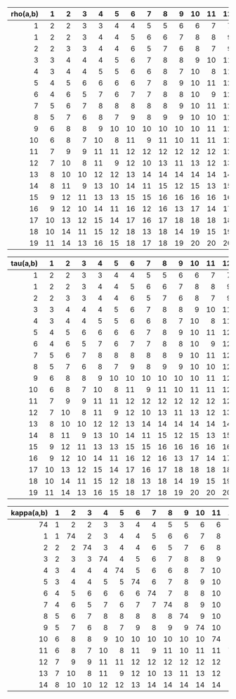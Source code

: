 |   rho(a,b) |   1 |   2 |   3 |   4 |   5 |   6 |   7 |   8 |   9 |   10 |   11 |   12 |   13 |   14 |   15 |   16 |   17 |   18 |   19 |
|-----------:|----:|----:|----:|----:|----:|----:|----:|----:|----:|-----:|-----:|-----:|-----:|-----:|-----:|-----:|-----:|-----:|-----:|
|          1 |   2 |   2 |   3 |   3 |   4 |   4 |   5 |   5 |   6 |    6 |    7 |    7 |    8 |    8 |    9 |    9 |   10 |   10 |   11 |
|          1 |   2 |   2 |   3 |   4 |   4 |   5 |   6 |   6 |   7 |    8 |    8 |    9 |   10 |   10 |   11 |   12 |   12 |   13 |   14 |
|          2 |   2 |   3 |   3 |   4 |   4 |   6 |   5 |   7 |   6 |    8 |    7 |    9 |    8 |   10 |    9 |   11 |   10 |   12 |   11 |
|          3 |   3 |   4 |   4 |   4 |   5 |   6 |   7 |   8 |   8 |    9 |   10 |   11 |   11 |   12 |   13 |   13 |   14 |   15 |   15 |
|          4 |   3 |   4 |   4 |   5 |   5 |   6 |   6 |   8 |   7 |   10 |    8 |   11 |    9 |   12 |   10 |   13 |   11 |   14 |   12 |
|          5 |   4 |   5 |   6 |   6 |   6 |   6 |   7 |   8 |   9 |   10 |   11 |   12 |   12 |   13 |   14 |   15 |   16 |   17 |   18 |
|          6 |   4 |   6 |   5 |   7 |   6 |   7 |   7 |   8 |   8 |   10 |    9 |   12 |   10 |   14 |   11 |   15 |   12 |   16 |   13 |
|          7 |   5 |   6 |   7 |   8 |   8 |   8 |   8 |   8 |   9 |   10 |   11 |   12 |   13 |   14 |   15 |   16 |   16 |   17 |   18 |
|          8 |   5 |   7 |   6 |   8 |   7 |   9 |   8 |   9 |   9 |   10 |   10 |   12 |   11 |   14 |   12 |   16 |   13 |   18 |   14 |
|          9 |   6 |   8 |   8 |   9 |  10 |  10 |  10 |  10 |  10 |   10 |   11 |   12 |   13 |   14 |   15 |   16 |   17 |   18 |   19 |
|         10 |   6 |   8 |   7 |  10 |   8 |  11 |   9 |  11 |  10 |   11 |   11 |   12 |   12 |   14 |   13 |   16 |   14 |   18 |   15 |
|         11 |   7 |   9 |   9 |  11 |  11 |  12 |  12 |  12 |  12 |   12 |   12 |   12 |   13 |   14 |   15 |   16 |   17 |   18 |   19 |
|         12 |   7 |  10 |   8 |  11 |   9 |  12 |  10 |  13 |  11 |   13 |   12 |   13 |   13 |   14 |   14 |   16 |   15 |   18 |   16 |
|         13 |   8 |  10 |  10 |  12 |  12 |  13 |  14 |  14 |  14 |   14 |   14 |   14 |   14 |   14 |   15 |   16 |   17 |   18 |   19 |
|         14 |   8 |  11 |   9 |  13 |  10 |  14 |  11 |  15 |  12 |   15 |   13 |   15 |   14 |   15 |   15 |   16 |   16 |   18 |   17 |
|         15 |   9 |  12 |  11 |  13 |  13 |  15 |  15 |  16 |  16 |   16 |   16 |   16 |   16 |   16 |   16 |   16 |   17 |   18 |   19 |
|         16 |   9 |  12 |  10 |  14 |  11 |  16 |  12 |  16 |  13 |   17 |   14 |   17 |   15 |   17 |   16 |   17 |   17 |   18 |   18 |
|         17 |  10 |  13 |  12 |  15 |  14 |  17 |  16 |  17 |  18 |   18 |   18 |   18 |   18 |   18 |   18 |   18 |   18 |   18 |   19 |
|         18 |  10 |  14 |  11 |  15 |  12 |  18 |  13 |  18 |  14 |   19 |   15 |   19 |   16 |   19 |   17 |   19 |   18 |   19 |   19 |
|         19 |  11 |  14 |  13 |  16 |  15 |  18 |  17 |  18 |  19 |   20 |   20 |   20 |   20 |   20 |   20 |   20 |   20 |   20 |   20 |

|   tau(a,b) |   1 |   2 |   3 |   4 |   5 |   6 |   7 |   8 |   9 |   10 |   11 |   12 |   13 |   14 |   15 |   16 |   17 |   18 |   19 |
|-----------:|----:|----:|----:|----:|----:|----:|----:|----:|----:|-----:|-----:|-----:|-----:|-----:|-----:|-----:|-----:|-----:|-----:|
|          1 |   2 |   2 |   3 |   3 |   4 |   4 |   5 |   5 |   6 |    6 |    7 |    7 |    8 |    8 |    9 |    9 |   10 |   10 |   11 |
|          1 |   2 |   2 |   3 |   4 |   4 |   5 |   6 |   6 |   7 |    8 |    8 |    9 |   10 |   10 |   11 |   12 |   12 |   13 |   14 |
|          2 |   2 |   3 |   3 |   4 |   4 |   6 |   5 |   7 |   6 |    8 |    7 |    9 |    8 |   10 |    9 |   11 |   10 |   12 |   11 |
|          3 |   3 |   4 |   4 |   4 |   5 |   6 |   7 |   8 |   8 |    9 |   10 |   11 |   11 |   12 |   13 |   13 |   14 |   15 |   15 |
|          4 |   3 |   4 |   4 |   5 |   5 |   6 |   6 |   8 |   7 |   10 |    8 |   11 |    9 |   12 |   10 |   13 |   11 |   14 |   12 |
|          5 |   4 |   5 |   6 |   6 |   6 |   6 |   7 |   8 |   9 |   10 |   11 |   12 |   12 |   13 |   14 |   15 |   16 |   17 |   18 |
|          6 |   4 |   6 |   5 |   7 |   6 |   7 |   7 |   8 |   8 |   10 |    9 |   12 |   10 |   14 |   11 |   15 |   12 |   16 |   13 |
|          7 |   5 |   6 |   7 |   8 |   8 |   8 |   8 |   8 |   9 |   10 |   11 |   12 |   13 |   14 |   15 |   16 |   16 |   17 |   18 |
|          8 |   5 |   7 |   6 |   8 |   7 |   9 |   8 |   9 |   9 |   10 |   10 |   12 |   11 |   14 |   12 |   16 |   13 |   18 |   14 |
|          9 |   6 |   8 |   8 |   9 |  10 |  10 |  10 |  10 |  10 |   10 |   11 |   12 |   13 |   14 |   15 |   16 |   17 |   18 |   19 |
|         10 |   6 |   8 |   7 |  10 |   8 |  11 |   9 |  11 |  10 |   11 |   11 |   12 |   12 |   14 |   13 |   16 |   14 |   18 |   15 |
|         11 |   7 |   9 |   9 |  11 |  11 |  12 |  12 |  12 |  12 |   12 |   12 |   12 |   13 |   14 |   15 |   16 |   17 |   18 |   19 |
|         12 |   7 |  10 |   8 |  11 |   9 |  12 |  10 |  13 |  11 |   13 |   12 |   13 |   13 |   14 |   14 |   16 |   15 |   18 |   16 |
|         13 |   8 |  10 |  10 |  12 |  12 |  13 |  14 |  14 |  14 |   14 |   14 |   14 |   14 |   14 |   15 |   16 |   17 |   18 |   19 |
|         14 |   8 |  11 |   9 |  13 |  10 |  14 |  11 |  15 |  12 |   15 |   13 |   15 |   14 |   15 |   15 |   16 |   16 |   18 |   17 |
|         15 |   9 |  12 |  11 |  13 |  13 |  15 |  15 |  16 |  16 |   16 |   16 |   16 |   16 |   16 |   16 |   16 |   17 |   18 |   19 |
|         16 |   9 |  12 |  10 |  14 |  11 |  16 |  12 |  16 |  13 |   17 |   14 |   17 |   15 |   17 |   16 |   17 |   17 |   18 |   18 |
|         17 |  10 |  13 |  12 |  15 |  14 |  17 |  16 |  17 |  18 |   18 |   18 |   18 |   18 |   18 |   18 |   18 |   18 |   18 |   19 |
|         18 |  10 |  14 |  11 |  15 |  12 |  18 |  13 |  18 |  14 |   19 |   15 |   19 |   16 |   19 |   17 |   19 |   18 |   19 |   19 |
|         19 |  11 |  14 |  13 |  16 |  15 |  18 |  17 |  18 |  19 |   20 |   20 |   20 |   20 |   20 |   20 |   20 |   20 |   20 |   20 |

|   kappa(a,b) |   1 |   2 |   3 |   4 |   5 |   6 |   7 |   8 |   9 |   10 |   11 |   12 |   13 |   14 |
|-------------:|----:|----:|----:|----:|----:|----:|----:|----:|----:|-----:|-----:|-----:|-----:|-----:|
|           74 |   1 |   2 |   2 |   3 |   3 |   4 |   4 |   5 |   5 |    6 |    6 |    7 |    7 |    8 |
|            1 |   1 |  74 |   2 |   3 |   4 |   4 |   5 |   6 |   6 |    7 |    8 |    8 |    9 |   10 |
|            2 |   2 |   2 |  74 |   3 |   4 |   4 |   6 |   5 |   7 |    6 |    8 |    7 |    9 |    8 |
|            3 |   2 |   3 |   3 |  74 |   4 |   5 |   6 |   7 |   8 |    8 |    9 |   10 |   11 |   11 |
|            4 |   3 |   4 |   4 |   4 |  74 |   5 |   6 |   6 |   8 |    7 |   10 |    8 |   11 |    9 |
|            5 |   3 |   4 |   4 |   5 |   5 |  74 |   6 |   7 |   8 |    9 |   10 |   11 |   12 |   12 |
|            6 |   4 |   5 |   6 |   6 |   6 |   6 |  74 |   7 |   8 |    8 |   10 |    9 |   12 |   10 |
|            7 |   4 |   6 |   5 |   7 |   6 |   7 |   7 |  74 |   8 |    9 |   10 |   11 |   12 |   13 |
|            8 |   5 |   6 |   7 |   8 |   8 |   8 |   8 |   8 |  74 |    9 |   10 |   10 |   12 |   11 |
|            9 |   5 |   7 |   6 |   8 |   7 |   9 |   8 |   9 |   9 |   74 |   10 |   11 |   12 |   13 |
|           10 |   6 |   8 |   8 |   9 |  10 |  10 |  10 |  10 |  10 |   10 |   74 |   11 |   12 |   12 |
|           11 |   6 |   8 |   7 |  10 |   8 |  11 |   9 |  11 |  10 |   11 |   11 |   74 |   12 |   13 |
|           12 |   7 |   9 |   9 |  11 |  11 |  12 |  12 |  12 |  12 |   12 |   12 |   12 |   74 |   13 |
|           13 |   7 |  10 |   8 |  11 |   9 |  12 |  10 |  13 |  11 |   13 |   12 |   13 |   13 |   74 |
|           14 |   8 |  10 |  10 |  12 |  12 |  13 |  14 |  14 |  14 |   14 |   14 |   14 |   14 |   14 |
